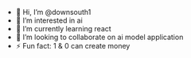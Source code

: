 - 👋 Hi, I’m @downsouth1
- 👀 I’m interested in ai
- 🌱 I’m currently learning react
- 💞️ I’m looking to collaborate on ai model application
- ⚡ Fun fact: 1 & 0 can create money

<!---
downsouth1/downsouth1 is a ✨ special ✨ repository because its `README.md` (this file) appears on your GitHub profile.
You can click the Preview link to take a look at your changes.
--->
